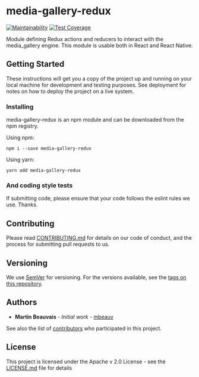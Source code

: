 # media-gallery-redux

[![Maintainability](https://api.codeclimate.com/v1/badges/9f71098f4b2384686bdc/maintainability)](https://codeclimate.com/github/mbeauv/media-gallery-redux/maintainability) [![Test Coverage](https://api.codeclimate.com/v1/badges/9f71098f4b2384686bdc/test_coverage)](https://codeclimate.com/github/mbeauv/media-gallery-redux/test_coverage)

Module defining Redux actions and reducers to interact with the media_gallery engine.  This module is usable both in React and React Native.


## Getting Started

These instructions will get you a copy of the project up and running on your local machine for development and testing purposes. See deployment for notes on how to deploy the project on a live system.

### Installing

media-gallery-redux is an npm module and can be downloaded from the npm registry.

Using npm:

```
npm i --save media-gallery-redux
```

Using yarn:

```
yarn add media-gallery-redux
```

### And coding style tests

If submitting code, please ensure that your code follows the eslint rules we use. Thanks.

## Contributing

Please read [CONTRIBUTING.md](https://gist.github.com/mbeauv/214b791a2512201886e4833a3c64241f) for details on our code of conduct, and the process for submitting pull requests to us.

## Versioning

We use [SemVer](http://semver.org/) for versioning. For the versions available, see the [tags on this repository](https://github.com/your/project/tags).

## Authors

* **Martin Beauvais** - *Initial work* - [mbeauv](https://github.com/mbeauv)

See also the list of [contributors](https://github.com/mbeauv/media-gallery-redux/contributors) who participated in this project.

## License

This project is licensed under the Apache v 2.0 License - see the [LICENSE.md](LICENSE.md) file for details
